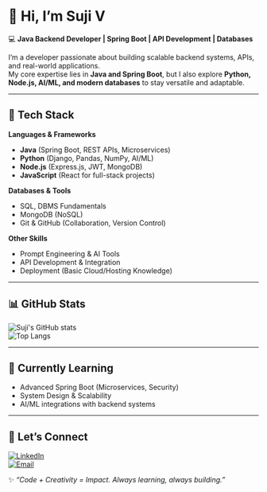 # 👋 Hi, I’m Suji V  

💻 **Java Backend Developer | Spring Boot | API Development | Databases**  

I’m a developer passionate about building scalable backend systems, APIs, and real-world applications.  
My core expertise lies in **Java and Spring Boot**, but I also explore **Python, Node.js, AI/ML, and modern databases** to stay versatile and adaptable.  

---

## 🚀 Tech Stack  

**Languages & Frameworks**  
- **Java** (Spring Boot, REST APIs, Microservices)  
- **Python** (Django, Pandas, NumPy, AI/ML)  
- **Node.js** (Express.js, JWT, MongoDB)  
- **JavaScript** (React for full-stack projects)  

**Databases & Tools**  
- SQL, DBMS Fundamentals  
- MongoDB (NoSQL)  
- Git & GitHub (Collaboration, Version Control)  

**Other Skills**  
- Prompt Engineering & AI Tools  
- API Development & Integration  
- Deployment (Basic Cloud/Hosting Knowledge)  

---

## 📊 GitHub Stats  

![Suji's GitHub stats](https://github-readme-stats.vercel.app/api?username=Suchitra-V31&show_icons=true&theme=radical)  
![Top Langs](https://github-readme-stats.vercel.app/api/top-langs/?username=Suchitra-V31&layout=compact&theme=radical)  

---

## 🌱 Currently Learning  
- Advanced Spring Boot (Microservices, Security)  
- System Design & Scalability  
- AI/ML integrations with backend systems  

---

## 🤝 Let’s Connect  

[![LinkedIn](https://img.shields.io/badge/LinkedIn-blue?style=for-the-badge&logo=linkedin)](https://www.linkedin.com/in/suchitra-v-8036781ab)  
[![Email](https://img.shields.io/badge/Email-D14836?style=for-the-badge&logo=gmail&logoColor=white)](mailto:suchitravelusamy@gmail.com)  


✨ *“Code + Creativity = Impact. Always learning, always building.”*  
